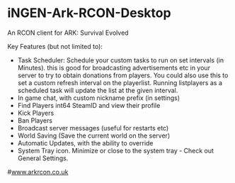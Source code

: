 # iNGEN-Ark-RCON-Desktop
An RCON client for ARK: Survival Evolved

Key Features (but not limited to):
- Task Scheduler: Schedule your custom tasks to run on set intervals (in Minutes).
this is good for broadcasting advertisements etc in your server to try to obtain donations from players.
You could also use this to set a custom refresh interval on the playerlist. Running listplayers as a scheduled task will update the list at the given interval.
- In game chat, with custom nickname prefix (in settings)
- Find Players int64 SteamID and view their profile
- Kick Players
- Ban Players
- Broadcast server messages (useful for restarts etc)
- World Saving (Save the current world on the server)
- Automatic Updates, with the ability to override
- System Tray icon. Minimize or close to the system tray - Check out General Settings.

#www.arkrcon.co.uk